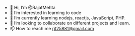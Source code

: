 - 👋 Hi, I’m @RajatMehta
- 👀 I’m interested in learning to code
- 🌱 I’m currently learning nodejs, reactjs, JavaScript, PHP. 
- 💞️ I’m looking to collaborate on different projects and learn. 
- 📫 How to reach me rjt25881@gmail.com

<!---
RajatMehta25/RajatMehta25 is a ✨ special ✨ repository because its `README.md` (this file) appears on your GitHub profile.
You can click the Preview link to take a look at your changes.
--->

